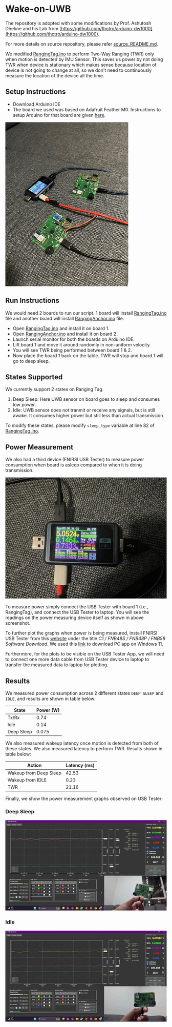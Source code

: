 # Wake-on-UWB

The repository is adopted with some modifications by Prof. Ashutosh Dhekne and his Lab from [https://github.com/thotro/arduino-dw1000](https://github.com/thotro/arduino-dw1000).

For more details on source repository, please refer [source_README.md](source_README.md).

We modified [RangingTag.ino](examples/RangingTag/RangingTag.ino) to perform Two-Way Ranging (TWR) only when motion is detected by IMU Sensor. This saves us power by not doing TWR when device is stationary which makes sense because location of device is not going to change at all, so we don't need to continuously measure the location of the device all the time.

## Setup Instructions
- Download Arduino IDE
- The board we used was based on Adafruit Feather M0. Instructions to setup Arduino for that board are given [here](https://learn.adafruit.com/adafruit-feather-m0-basic-proto/setup).

![boards](docs/images/boards.jpg)

## Run Instructions
We would need 2 boards to run our script. 1 board will install [RangingTag.ino](examples/RangingTag/RangingTag.ino) file and another board will install [RangingAnchor.ino](examples/RangingAnchor/RangingAnchor.ino) file.
- Open [RangingTag.ino](examples/RangingTag/RangingTag.ino) and install it on board 1.
- Open [RangingAnchor.ino](examples/RangingAnchor/RangingAnchor.ino) and install it on board 2.
- Launch serial monitor for both the boards on Arduino IDE.
- Lift board 1 and move it around randomly in non-uniform velocity.
- You will see TWR being performed between board 1 & 2.
- Now place the board 1 back on the table. TWR will stop and board 1 will go to deep sleep.

## States Supported
We currently support 2 states on Ranging Tag.
1. Deep Sleep: Here UWB sensor on board goes to sleep and consumes low power.
2. Idle: UWB sensor does not tranmit or receive any signals, but is still awake. It consumes higher power but still less than actual transmission.

To modify these states, please modify `sleep_type` variable at line 82 of [RangingTag.ino](examples/RangingTag/RangingTag.ino).

## Power Measurement
We also had a third device (FNIRSI USB Tester) to measure power consumption when board is asleep compared to when it is doing transmission.

![tester](docs/images/usb_tester.jpg)

To measure power simply connect the USB Tester with board 1 (i.e., RangingTag), and connect the USB Tester to laptop. You will see the readings on the power measuring device itself as shown in above screenshot.

To further plot the graphs when power is being measured, install FNIRSI USB Tester from this [website](https://fnirsi.com/pages/software?srsltid=AfmBOop1ni8fPXsU__Wkx92gbpVZN43U4pW5O9PuCiZe_OiUnLuzoTtP) under the title *C1 / FNB48S / FNB48P / FNB58 Software Download*. We used this [link](https://www.mediafire.com/file/5hvgsrlps2ceqlu/FNIRSI-%25E6%25B5%258B%25E8%25AF%2595%25E4%25BB%25AA%25E4%25B8%258A%25E4%25BD%25) to download PC app on Windows 11.

Furthermore, for the plots to be visible on the USB Tester App, we will need to connect one more data cable from USB Tester device to laptop to transfer the measured data to laptop for plotting.

## Results

We measured power consumption across 2 different states `DEEP SLEEP` and `IDLE`, and results are shown in table below:

| State | Power (W) |
| ------|---------- |
| Tx/Rx | 0.74      |
| Idle  | 0.14      |
| Deep Sleep | 0.075 |

We also measured wakeup latency once motion is detected from both of these states. We also measured latency to perform TWR. Results shown in table below:

| Action | Latency (ms) |
|--------|--------------|
|Wakeup from Deep Sleep| 42.53 |
|Wakeup from IDLE | 0.23 |
|TWR | 21.16 |

Finally, we show the power measurement graphs observed on USB Tester:

### Deep Sleep
![deep_sleep](docs/images/deep_sleep.gif)

### Idle
![idle](docs/images/idle.gif)
